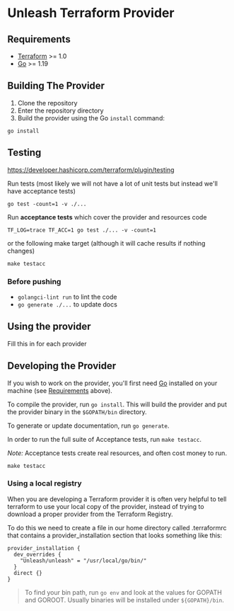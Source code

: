 # Unleash Terraform Provider

## Requirements

- [Terraform](https://www.terraform.io/downloads.html) >= 1.0
- [Go](https://golang.org/doc/install) >= 1.19

## Building The Provider

1. Clone the repository
1. Enter the repository directory
1. Build the provider using the Go `install` command:

```shell
go install
```

## Testing

https://developer.hashicorp.com/terraform/plugin/testing

Run tests (most likely we will not have a lot of unit tests but instead we'll have acceptance tests)

```shell
go test -count=1 -v ./...
```

Run **acceptance tests** which cover the provider and resources code

```shell
TF_LOG=trace TF_ACC=1 go test ./... -v -count=1
```

or the following make target (although it will cache results if nothing changes)

```shell
make testacc
```

### Before pushing

- `golangci-lint run` to lint the code
- `go generate ./...` to update docs

## Using the provider

Fill this in for each provider

## Developing the Provider

If you wish to work on the provider, you'll first need [Go](http://www.golang.org) installed on your machine (see [Requirements](#requirements) above).

To compile the provider, run `go install`. This will build the provider and put the provider binary in the `$GOPATH/bin` directory.

To generate or update documentation, run `go generate`.

In order to run the full suite of Acceptance tests, run `make testacc`.

_Note:_ Acceptance tests create real resources, and often cost money to run.

```shell
make testacc
```

### Using a local registry

When you are developing a Terraform provider it is often very helpful to tell terraform to use your local copy of the provider, instead of trying to download a proper provider from the Terraform Registry.

To do this we need to create a file in our home directory called .terraformrc that contains a provider_installation section that looks something like this:

```
provider_installation {
  dev_overrides {
    "Unleash/unleash" = "/usr/local/go/bin/"
  }
  direct {}
}
```

> To find your bin path, run `go env` and look at the values for GOPATH and GOROOT. Usually binaries will be installed under `${GOPATH}/bin`.
